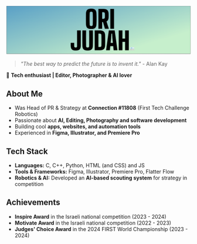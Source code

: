 <picture>
  <source media="(prefers-color-scheme: dark)" srcset="./banner/Light.png">
  <img alt="OJ-cod Banner" src="./banner/Light.png">
</picture>

> _"The best way to predict the future is to invent it."_ \- Alan Kay


🚀 **Tech enthusiast | Editor, Photographer & AI lover**  

##  About Me  
-  Was Head of PR & Strategy at **Connection #11808** (First Tech Challenge Robotics)   
- Passionate about **AI, Editing, Photography and software development**  
-  Building cool **apps, websites, and automation tools**  
-  Experienced in **Figma, Illustrator, and Premiere Pro**  

## Tech Stack  
-  **Languages:** C, C++, Python, HTML (and CSS) and JS  
- **Tools & Frameworks:** Figma, Illustrator, Premiere Pro, Flatter Flow  
-  **Robotics & AI:** Developed an **AI-based scouting system** for strategy in competition  

## Achievements  
- **Inspire Award** in the Israeli national competition (2023 - 2024)
- **Motivate Award** in the Israeli national competition (2022 - 2023)
- **Judges' Choice Award** in the 2024 FIRST World Championship (2023 - 2024)

